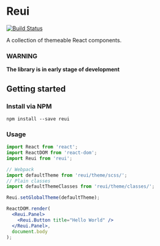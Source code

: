 # Reui
[![Build Status](https://travis-ci.org/voidxnull/reui.svg?branch=master)](https://travis-ci.org/voidxnull/reui)

A collection of themeable React components.

### WARNING
**The library is in early stage of development**

## Getting started

### Install via NPM
```
npm install --save reui
```

### Usage
```jsx
import React from 'react';
import ReactDOM from 'react-dom';
import Reui from 'reui';

// Webpack
import defaultTheme from 'reui/theme/scss/';
// Plain classes
import defaultThemeClasses from 'reui/theme/classes/';

Reui.setGlobalTheme(defaultTheme);

ReactDOM.render(
  <Reui.Panel>
    <Reui.Button title="Hello World" />
  </Reui.Panel>,
  document.body
);

```
